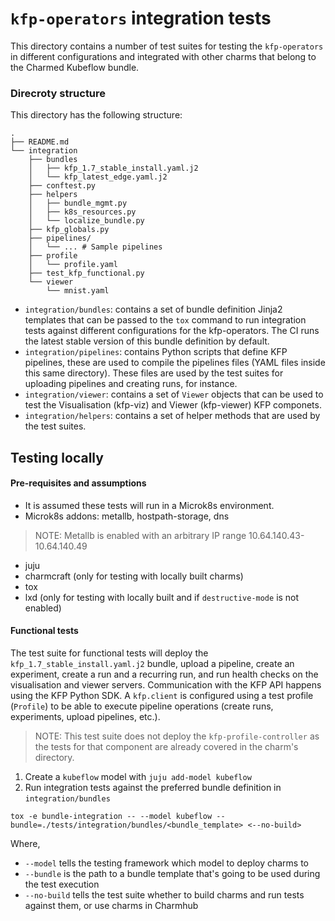 # `kfp-operators` integration tests

This directory contains a number of test suites for testing the `kfp-operators` in different configurations and integrated with other charms that belong to the Charmed Kubeflow bundle.

### Direcroty structure

This directory has the following structure:

```
.
├── README.md
└── integration
    ├── bundles
    │   ├── kfp_1.7_stable_install.yaml.j2
    │   └── kfp_latest_edge.yaml.j2
    ├── conftest.py
    ├── helpers
    │   ├── bundle_mgmt.py
    │   ├── k8s_resources.py
    │   └── localize_bundle.py
    ├── kfp_globals.py
    ├── pipelines/
    │   └── ... # Sample pipelines
    ├── profile
    │   └── profile.yaml
    ├── test_kfp_functional.py
    └── viewer
        └── mnist.yaml
```

* `integration/bundles`: contains a set of bundle definition Jinja2 templates that can be passed to the `tox` command to run integration tests against different configurations for the kfp-operators. The CI runs the latest stable version of this bundle definition by default.
* `integration/pipelines`: contains Python scripts that define KFP pipelines, these are used to compile the pipelines files (YAML files inside this same directory). These files are used by the test suites for uploading pipelines and creating runs, for instance.
* `integration/viewer`: contains a set of `Viewer` objects that can be used to test the Visualisation (kfp-viz) and Viewer (kfp-viewer) KFP componets.
* `integration/helpers`: contains a set of helper methods that are used by the test suites.

## Testing locally

#### Pre-requisites and assumptions

* It is assumed these tests will run in a Microk8s environment.
* Microk8s addons: metallb, hostpath-storage, dns
> NOTE: Metallb is enabled with an arbitrary IP range 10.64.140.43-10.64.140.49
* juju
* charmcraft (only for testing with locally built charms)
* tox
* lxd (only for testing with locally built and if `destructive-mode` is not enabled)

#### Functional tests

The test suite for functional tests will deploy the `kfp_1.7_stable_install.yaml.j2` bundle, upload a pipeline, create an experiment, create a run and a recurring run, and run health checks on the visualisation and viewer servers.
Communication with the KFP API happens using the KFP Python SDK. A `kfp.client` is configured using a test profile (`Profile`) to be able to execute pipeline operations (create runs, experiments, upload pipelines, etc.).

> NOTE: This test suite does not deploy the `kfp-profile-controller` as the tests for that component are already covered in the charm's directory.

1. Create a `kubeflow` model with `juju add-model kubeflow`
2. Run integration tests against the preferred bundle definition in `integration/bundles`

```
tox -e bundle-integration -- --model kubeflow --bundle=./tests/integration/bundles/<bundle_template> <--no-build>
```

Where,
* `--model` tells the testing framework which model to deploy charms to
* `--bundle` is the path to a bundle template that's going to be used during the test execution
* `--no-build` tells the test suite whether to build charms and run tests against them, or use charms in Charmhub
